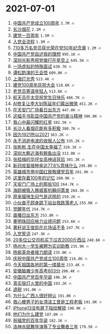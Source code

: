 # 2021-07-01

1. [中国共产党成立100周年](https://s.weibo.com/weibo?q=%23%E4%B8%AD%E5%9B%BD%E5%85%B1%E4%BA%A7%E5%85%9A%E6%88%90%E7%AB%8B100%E5%91%A8%E5%B9%B4%23&Refer=top) `3.7M 🔥`
1. [长沙烟花](https://s.weibo.com/weibo?q=%23%E9%95%BF%E6%B2%99%E7%83%9F%E8%8A%B1%23&Refer=top) `2.1M 🔥`
1. [建党一百周年](https://s.weibo.com/weibo?q=%23%E5%BB%BA%E5%85%9A%E4%B8%80%E7%99%BE%E5%91%A8%E5%B9%B4%23&Refer=top) `1.5M 🔥`
1. [入党全流程](https://s.weibo.com/weibo?q=%23%E5%85%A5%E5%85%9A%E5%85%A8%E6%B5%81%E7%A8%8B%23&Refer=top) `1.3M 🔥`
1. [710多万名党员获光荣在党50年纪念章](https://s.weibo.com/weibo?q=%23710%E5%A4%9A%E4%B8%87%E5%90%8D%E5%85%9A%E5%91%98%E8%8E%B7%E5%85%89%E8%8D%A3%E5%9C%A8%E5%85%9A50%E5%B9%B4%E7%BA%AA%E5%BF%B5%E7%AB%A0%23&Refer=top) `1.2M 🔥`
1. [中国共产党自述我的理想](https://s.weibo.com/weibo?q=%23%E4%B8%AD%E5%9B%BD%E5%85%B1%E4%BA%A7%E5%85%9A%E8%87%AA%E8%BF%B0%E6%88%91%E7%9A%84%E7%90%86%E6%83%B3%23&Refer=top) `995.1K 🔥`
1. [深圳光影秀把党徽打在星空上](https://s.weibo.com/weibo?q=%23%E6%B7%B1%E5%9C%B3%E5%85%89%E5%BD%B1%E7%A7%80%E6%8A%8A%E5%85%9A%E5%BE%BD%E6%89%93%E5%9C%A8%E6%98%9F%E7%A9%BA%E4%B8%8A%23&Refer=top) `645.5K 🔥`
1. [一场虚拟的特殊面试](https://s.weibo.com/weibo?q=%23%E4%B8%80%E5%9C%BA%E8%99%9A%E6%8B%9F%E7%9A%84%E7%89%B9%E6%AE%8A%E9%9D%A2%E8%AF%95%23&Refer=top) `639.7K 🔥`
1. [谭松韵演的王会悟](https://s.weibo.com/weibo?q=%23%E8%B0%AD%E6%9D%BE%E9%9F%B5%E6%BC%94%E7%9A%84%E7%8E%8B%E4%BC%9A%E6%82%9F%23&Refer=top) `609.0K 🔥`
1. [上海灯光秀](https://s.weibo.com/weibo?q=%23%E4%B8%8A%E6%B5%B7%E7%81%AF%E5%85%89%E7%A7%80%23&Refer=top) `523.4K 🔥`
1. [建党100周年庆祝大会](https://s.weibo.com/weibo?q=%23%E5%BB%BA%E5%85%9A100%E5%91%A8%E5%B9%B4%E5%BA%86%E7%A5%9D%E5%A4%A7%E4%BC%9A%23&Refer=top) `518.6K 🔥`
1. [老党员寄语年轻人](https://s.weibo.com/weibo?q=%23%E8%80%81%E5%85%9A%E5%91%98%E5%AF%84%E8%AF%AD%E5%B9%B4%E8%BD%BB%E4%BA%BA%23&Refer=top) `513.6K 🔥`
1. [航天员在太空祝党生日快乐](https://s.weibo.com/weibo?q=%23%E8%88%AA%E5%A4%A9%E5%91%98%E5%9C%A8%E5%A4%AA%E7%A9%BA%E7%A5%9D%E5%85%9A%E7%94%9F%E6%97%A5%E5%BF%AB%E4%B9%90%23&Refer=top) `466.7K 🔥`
1. [AI修复让李大钊陈延年们露出微笑](https://s.weibo.com/weibo?q=%23AI%E4%BF%AE%E5%A4%8D%E8%AE%A9%E6%9D%8E%E5%A4%A7%E9%92%8A%E9%99%88%E5%BB%B6%E5%B9%B4%E4%BB%AC%E9%9C%B2%E5%87%BA%E5%BE%AE%E7%AC%91%23&Refer=top) `451.2K 🔥`
1. [在天安门广场看日出东方](https://s.weibo.com/weibo?q=%23%E5%9C%A8%E5%A4%A9%E5%AE%89%E9%97%A8%E5%B9%BF%E5%9C%BA%E7%9C%8B%E6%97%A5%E5%87%BA%E4%B8%9C%E6%96%B9%23&Refer=top) `447.0K 🔥`
1. [这幅手书彰显中国共产党的奋斗精神](https://s.weibo.com/weibo?q=%23%E8%BF%99%E5%B9%85%E6%89%8B%E4%B9%A6%E5%BD%B0%E6%98%BE%E4%B8%AD%E5%9B%BD%E5%85%B1%E4%BA%A7%E5%85%9A%E7%9A%84%E5%A5%8B%E6%96%97%E7%B2%BE%E7%A5%9E%23&Refer=top) `386.0K 🔥`
1. [我心中最闪耀的红星](https://s.weibo.com/weibo?q=%23%E6%88%91%E5%BF%83%E4%B8%AD%E6%9C%80%E9%97%AA%E8%80%80%E7%9A%84%E7%BA%A2%E6%98%9F%23&Refer=top) `382.5K 🔥`
1. [长沙人看烟花能有多积极](https://s.weibo.com/weibo?q=%23%E9%95%BF%E6%B2%99%E4%BA%BA%E7%9C%8B%E7%83%9F%E8%8A%B1%E8%83%BD%E6%9C%89%E5%A4%9A%E7%A7%AF%E6%9E%81%23&Refer=top) `380.7K 🔥`
1. [因为1921所以2021](https://s.weibo.com/weibo?q=%23%E5%9B%A0%E4%B8%BA1921%E6%89%80%E4%BB%A52021%23&Refer=top) `363.2K 🔥`
1. [永不消逝电波的收报人公布](https://s.weibo.com/weibo?q=%23%E6%B0%B8%E4%B8%8D%E6%B6%88%E9%80%9D%E7%94%B5%E6%B3%A2%E7%9A%84%E6%94%B6%E6%8A%A5%E4%BA%BA%E5%85%AC%E5%B8%83%23&Refer=top) `335.2K 🔥`
1. [张彬彬 生在中国太幸福了](https://s.weibo.com/weibo?q=%E5%BC%A0%E5%BD%AC%E5%BD%AC%20%E7%94%9F%E5%9C%A8%E4%B8%AD%E5%9B%BD%E5%A4%AA%E5%B9%B8%E7%A6%8F%E4%BA%86&Refer=top) `326.1K 🔥`
1. [深圳大鹏近海有鲸鱼出没](https://s.weibo.com/weibo?q=%23%E6%B7%B1%E5%9C%B3%E5%A4%A7%E9%B9%8F%E8%BF%91%E6%B5%B7%E6%9C%89%E9%B2%B8%E9%B1%BC%E5%87%BA%E6%B2%A1%23&Refer=top) `313.0K 🔥`
1. [张桂梅的华坪女高神话背后](https://s.weibo.com/weibo?q=%23%E5%BC%A0%E6%A1%82%E6%A2%85%E7%9A%84%E5%8D%8E%E5%9D%AA%E5%A5%B3%E9%AB%98%E7%A5%9E%E8%AF%9D%E8%83%8C%E5%90%8E%23&Refer=top) `301.3K 🔥`
1. [新冠疫苗接种率达77.6%意味什么](https://s.weibo.com/weibo?q=%23%E6%96%B0%E5%86%A0%E7%96%AB%E8%8B%97%E6%8E%A5%E7%A7%8D%E7%8E%87%E8%BE%BE77.6%25%E6%84%8F%E5%91%B3%E4%BB%80%E4%B9%88%23&Refer=top) `295.8K 🔥`
1. [英雄城市用中国红致敬建党百年](https://s.weibo.com/weibo?q=%23%E8%8B%B1%E9%9B%84%E5%9F%8E%E5%B8%82%E7%94%A8%E4%B8%AD%E5%9B%BD%E7%BA%A2%E8%87%B4%E6%95%AC%E5%BB%BA%E5%85%9A%E7%99%BE%E5%B9%B4%23&Refer=top) `281.9K 🔥`
1. [这里存着100年的记忆](https://s.weibo.com/weibo?q=%23%E8%BF%99%E9%87%8C%E5%AD%98%E7%9D%80100%E5%B9%B4%E7%9A%84%E8%AE%B0%E5%BF%86%23&Refer=top) `280.9K 🔥`
1. [天安门广场上的那些100](https://s.weibo.com/weibo?q=%23%E5%A4%A9%E5%AE%89%E9%97%A8%E5%B9%BF%E5%9C%BA%E4%B8%8A%E7%9A%84%E9%82%A3%E4%BA%9B100%23&Refer=top) `264.7K 🔥`
1. [海鸥被吸入挪威客机瞬间蒸发](https://s.weibo.com/weibo?q=%23%E6%B5%B7%E9%B8%A5%E8%A2%AB%E5%90%B8%E5%85%A5%E6%8C%AA%E5%A8%81%E5%AE%A2%E6%9C%BA%E7%9E%AC%E9%97%B4%E8%92%B8%E5%8F%91%23&Refer=top) `264.3K 🔥`
1. [原来猫咪生闷气是这样的](https://s.weibo.com/weibo?q=%23%E5%8E%9F%E6%9D%A5%E7%8C%AB%E5%92%AA%E7%94%9F%E9%97%B7%E6%B0%94%E6%98%AF%E8%BF%99%E6%A0%B7%E7%9A%84%23&Refer=top) `259.2K 🔥`
1. [小伙奋不顾身跳下站台救跌落老人](https://s.weibo.com/weibo?q=%23%E5%B0%8F%E4%BC%99%E5%A5%8B%E4%B8%8D%E9%A1%BE%E8%BA%AB%E8%B7%B3%E4%B8%8B%E7%AB%99%E5%8F%B0%E6%95%91%E8%B7%8C%E8%90%BD%E8%80%81%E4%BA%BA%23&Refer=top) `255.0K 🔥`
1. [觉醒年代](https://s.weibo.com/weibo?q=%E8%A7%89%E9%86%92%E5%B9%B4%E4%BB%A3&Refer=top) `254.7K 🔥`
1. [直播日出东方](https://s.weibo.com/weibo?q=%23%E7%9B%B4%E6%92%AD%E6%97%A5%E5%87%BA%E4%B8%9C%E6%96%B9%23&Refer=top) `253.8K 🔥`
1. [董明珠回应格力业绩问题](https://s.weibo.com/weibo?q=%23%E8%91%A3%E6%98%8E%E7%8F%A0%E5%9B%9E%E5%BA%94%E6%A0%BC%E5%8A%9B%E4%B8%9A%E7%BB%A9%E9%97%AE%E9%A2%98%23&Refer=top) `253.6K 🔥`
1. [黄轩说王俊凯在片场话不多](https://s.weibo.com/weibo?q=%23%E9%BB%84%E8%BD%A9%E8%AF%B4%E7%8E%8B%E4%BF%8A%E5%87%AF%E5%9C%A8%E7%89%87%E5%9C%BA%E8%AF%9D%E4%B8%8D%E5%A4%9A%23&Refer=top) `247.7K 🔥`
1. [入党誓词](https://s.weibo.com/weibo?q=%E5%85%A5%E5%85%9A%E8%AA%93%E8%AF%8D&Refer=top) `247.3K 🔥`
1. [20多位公交司机买下瓜农2000斤西瓜](https://s.weibo.com/weibo?q=%2320%E5%A4%9A%E4%BD%8D%E5%85%AC%E4%BA%A4%E5%8F%B8%E6%9C%BA%E4%B9%B0%E4%B8%8B%E7%93%9C%E5%86%9C2000%E6%96%A4%E8%A5%BF%E7%93%9C%23&Refer=top) `240.6K 🔥`
1. [扬州大一学生被聘为实训助教](https://s.weibo.com/weibo?q=%23%E6%89%AC%E5%B7%9E%E5%A4%A7%E4%B8%80%E5%AD%A6%E7%94%9F%E8%A2%AB%E8%81%98%E4%B8%BA%E5%AE%9E%E8%AE%AD%E5%8A%A9%E6%95%99%23&Refer=top) `235.9K 🔥`
1. [杨紫革命者接力朗读](https://s.weibo.com/weibo?q=%23%E6%9D%A8%E7%B4%AB%E9%9D%A9%E5%91%BD%E8%80%85%E6%8E%A5%E5%8A%9B%E6%9C%97%E8%AF%BB%23&Refer=top) `235.0K 🔥`
1. [庆祝中国共产党成立100周年](https://s.weibo.com/weibo?q=%23%E5%BA%86%E7%A5%9D%E4%B8%AD%E5%9B%BD%E5%85%B1%E4%BA%A7%E5%85%9A%E6%88%90%E7%AB%8B100%E5%91%A8%E5%B9%B4%23&Refer=top) `216.8K 🔥`
1. [今天祖国各地的第一缕晨光](https://s.weibo.com/weibo?q=%23%E4%BB%8A%E5%A4%A9%E7%A5%96%E5%9B%BD%E5%90%84%E5%9C%B0%E7%9A%84%E7%AC%AC%E4%B8%80%E7%BC%95%E6%99%A8%E5%85%89%23&Refer=top) `213.4K 🔥`
1. [安徽脑瘫少年高考603分](https://s.weibo.com/weibo?q=%23%E5%AE%89%E5%BE%BD%E8%84%91%E7%98%AB%E5%B0%91%E5%B9%B4%E9%AB%98%E8%80%83603%E5%88%86%23&Refer=top) `206.4K 🔥`
1. [中国共产党百年华诞](https://s.weibo.com/weibo?q=%23%E4%B8%AD%E5%9B%BD%E5%85%B1%E4%BA%A7%E5%85%9A%E7%99%BE%E5%B9%B4%E5%8D%8E%E8%AF%9E%23&Refer=top) `196.3K 🔥`
1. [真实版灯火里的中国](https://s.weibo.com/weibo?q=%23%E7%9C%9F%E5%AE%9E%E7%89%88%E7%81%AF%E7%81%AB%E9%87%8C%E7%9A%84%E4%B8%AD%E5%9B%BD%23&Refer=top) `193.2K 🔥`
1. [退税](https://s.weibo.com/weibo?q=%23%E9%80%80%E7%A8%8E%23&Refer=top) `191.0K 🔥`
1. [为什么广西人很好辨认](https://s.weibo.com/weibo?q=%23%E4%B8%BA%E4%BB%80%E4%B9%88%E5%B9%BF%E8%A5%BF%E4%BA%BA%E5%BE%88%E5%A5%BD%E8%BE%A8%E8%AE%A4%23&Refer=top) `191.0K 🔥`
1. [救心梗男子的女清洁工曾是工程老板](https://s.weibo.com/weibo?q=%23%E6%95%91%E5%BF%83%E6%A2%97%E7%94%B7%E5%AD%90%E7%9A%84%E5%A5%B3%E6%B8%85%E6%B4%81%E5%B7%A5%E6%9B%BE%E6%98%AF%E5%B7%A5%E7%A8%8B%E8%80%81%E6%9D%BF%23&Refer=top) `191.0K 🔥`
1. [iPhone13没有屏下指纹解锁](https://s.weibo.com/weibo?q=%23iPhone13%E6%B2%A1%E6%9C%89%E5%B1%8F%E4%B8%8B%E6%8C%87%E7%BA%B9%E8%A7%A3%E9%94%81%23&Refer=top) `190.9K 🔥`
1. [他们为什么建党](https://s.weibo.com/weibo?q=%23%E4%BB%96%E4%BB%AC%E4%B8%BA%E4%BB%80%E4%B9%88%E5%BB%BA%E5%85%9A%23&Refer=top) `187.0K 🔥`
1. [祝福党的百年华诞](https://s.weibo.com/weibo?q=%23%E7%A5%9D%E7%A6%8F%E5%85%9A%E7%9A%84%E7%99%BE%E5%B9%B4%E5%8D%8E%E8%AF%9E%23&Refer=top) `182.1K 🔥`
1. [洛神水赋舞导演等了专业舞者三年](https://s.weibo.com/weibo?q=%23%E6%B4%9B%E7%A5%9E%E6%B0%B4%E8%B5%8B%E8%88%9E%E5%AF%BC%E6%BC%94%E7%AD%89%E4%BA%86%E4%B8%93%E4%B8%9A%E8%88%9E%E8%80%85%E4%B8%89%E5%B9%B4%23&Refer=top) `179.5K 🔥`
